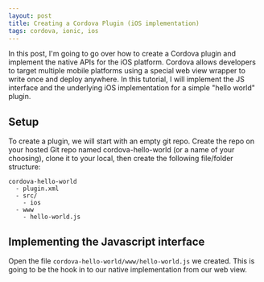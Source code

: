 ```yaml
---
layout: post
title: Creating a Cordova Plugin (iOS implementation)
tags: cordova, ionic, ios
---
```


In this post, I'm going to go over how to create a Cordova plugin and implement the native APIs for the iOS platform. Cordova allows developers to target multiple mobile platforms using a special web view wrapper to write once and deploy anywhere. In this tutorial, I will implement the JS interface and the underlying iOS implementation for a simple "hello world" plugin.

## Setup
To create a plugin, we will start with an empty git repo. Create the repo on your hosted Git repo named cordova-hello-world (or a name of your choosing), clone it to your local, then create the following file/folder structure:

```
cordova-hello-world
  - plugin.xml
  - src/
    - ios
  - www
    - hello-world.js
```

## Implementing the Javascript interface
Open the file `cordova-hello-world/www/hello-world.js` we created. This is going to be the hook in to our native implementation from our web view.
